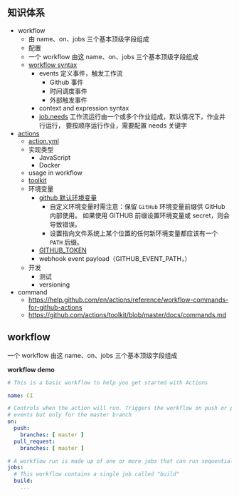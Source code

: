 ## 知识体系

- workflow
  - 由 name、on、jobs 三个基本顶级字段组成
  - 配置
  - 一个 workflow 由这 name、on、jobs 三个基本顶级字段组成
  - [workflow syntax]( https://help.github.com/en/actions/reference/workflow-syntax-for-github-actions)
    - events 定义事件，触发工作流
      - Github 事件
      - 时间调度事件
      - 外部触发事件
    - context and expression syntax
    - [job.needs](https://help.github.com/en/actions/reference/workflow-syntax-for-github-actions#jobsjob_idneeds) 工作流运行由一个或多个作业组成，默认情况下，作业并行运行， 要按顺序运行作业，需要配置 needs 关键字
- [actions](https://help.github.com/en/actions/building-actions)
  - [action.yml](https://help.github.com/en/actions/building-actions/metadata-syntax-for-github-actions)
  - 实现类型
    - JavaScript
    - Docker
  - usage in workflow
  - [toolkit](https://github.com/actions/toolkit)
  - 环境变量
    - [github 默认环境变量](https://help.github.com/en/actions/configuring-and-managing-workflows/using-environment-variables#default-environment-variables)
      - 自定义环境变量时需注意：保留 `GitHub` 环境变量前缀供 GitHub 内部使用。 如果使用 GITHUB 前缀设置环境变量或 secret，则会导致错误。
      - 设置指向文件系统上某个位置的任何新环境变量都应该有一个 `PATH` 后缀。
    - [GITHUB_TOKEN](https://help.github.com/en/actions/configuring-and-managing-workflows/authenticating-with-the-github_token)
    - webhook event payload（GITHUB_EVENT_PATH，）
  - 开发
    - 测试
    - versioning
- command
  - <https://help.github.com/en/actions/reference/workflow-commands-for-github-actions>
  - <https://github.com/actions/toolkit/blob/master/docs/commands.md>

## workflow

一个 workflow 由这 name、on、jobs 三个基本顶级字段组成

**workflow demo**

```yml
# This is a basic workflow to help you get started with Actions

name: CI

# Controls when the action will run. Triggers the workflow on push or pull request
# events but only for the master branch
on:
  push:
    branches: [ master ]
  pull_request:
    branches: [ master ]

# A workflow run is made up of one or more jobs that can run sequentially or in parallel
jobs:
  # This workflow contains a single job called "build"
  build:
    ...
```
